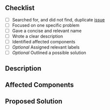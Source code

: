 ## Checklist
 - [ ] Searched for, and did not find, duplicate [issue](https://github.com/TravisSpark/spark-database/issues)
 - [ ] Focused on one specific problem
 - [ ] Gave a concise and relevant name
 - [ ] Wrote a clear description
 - [ ] Identified affected components 
 - [ ] *Optional* Assigned relevant labels
 - [ ] *Optional* Outlined a possible solution
 
<!-- Edit as Appropriate -->
## Description

## Affected Components

## Proposed Solution
